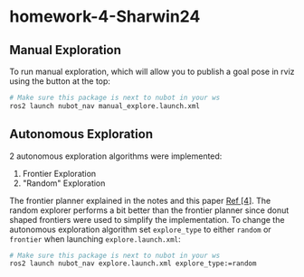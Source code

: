 # homework-4-Sharwin24
## Manual Exploration
To run manual exploration, which will allow you to publish a goal pose in rviz using the button at the top:
```bash
# Make sure this package is next to nubot in your ws
ros2 launch nubot_nav manual_explore.launch.xml
```

## Autonomous Exploration
2 autonomous exploration algorithms were implemented:

1. Frontier Exploration
2. "Random" Exploration

The frontier planner explained in the notes and this paper [Ref [4]](https://ieeexplore.ieee.org/document/7276723/citations?tabFilter=papers#citations). The random explorer performs a bit better than the frontier planner since donut shaped frontiers were used to simplify the implementation. To change the autonomous exploration algorithm set `explore_type` to either `random` or `frontier` when launching `explore.launch.xml`:

```bash
# Make sure this package is next to nubot in your ws
ros2 launch nubot_nav explore.launch.xml explore_type:=random
```
